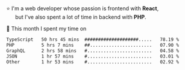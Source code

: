 ⭐ I'm a web developer whose passion is frontend with <b>React</b>,<br/>
&nbsp; &nbsp; &nbsp; but I've also spent a lot of time in backend with <b>PHP</b>.

📅 This month I spent my time on

<!--START_SECTION:waka-->

```txt
TypeScript   50 hrs 45 mins  ####################.....   78.19 %
PHP          5 hrs 7 mins    ##.......................   07.90 %
GraphQL      2 hrs 58 mins   #........................   04.58 %
JSON         1 hr 57 mins    #........................   03.01 %
Other        1 hr 53 mins    #........................   02.92 %
```

<!--END_SECTION:waka-->
